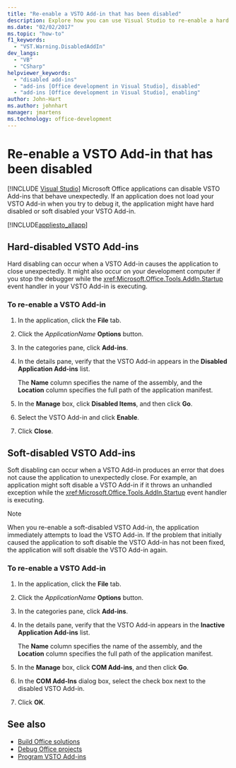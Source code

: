 ```yaml
---
title: "Re-enable a VSTO Add-in that has been disabled"
description: Explore how you can use Visual Studio to re-enable a hard or soft-disabled VSTO add-in in a Microsoft Office application.
ms.date: "02/02/2017"
ms.topic: "how-to"
f1_keywords:
  - "VST.Warning.DisabledAddIn"
dev_langs:
  - "VB"
  - "CSharp"
helpviewer_keywords:
  - "disabled add-ins"
  - "add-ins [Office development in Visual Studio], disabled"
  - "add-ins [Office development in Visual Studio], enabling"
author: John-Hart
ms.author: johnhart
manager: jmartens
ms.technology: office-development
---
```

# Re-enable a VSTO Add-in that has been disabled

 [!INCLUDE [Visual Studio](~/includes/applies-to-version/vs-windows-only.md)]
  Microsoft Office applications can disable VSTO Add-ins that behave unexpectedly. If an application does not load your VSTO Add-in when you try to debug it, the application might have hard disabled or soft disabled your VSTO Add-in.

 [!INCLUDE[appliesto_allapp](../vsto/includes/appliesto-allapp-md.md)]

## Hard-disabled VSTO Add-ins
 Hard disabling can occur when a VSTO Add-in causes the application to close unexpectedly. It might also occur on your development computer if you stop the debugger while the <xref:Microsoft.Office.Tools.AddIn.Startup> event handler in your VSTO Add-in is executing.

### To re-enable a VSTO Add-in

1. In the application, click the **File** tab.

2. Click the *ApplicationName* **Options** button.

3. In the categories pane, click **Add-ins**.

4. In the details pane, verify that the VSTO Add-in appears in the **Disabled Application Add-ins** list.

     The **Name** column specifies the name of the assembly, and the **Location** column specifies the full path of the application manifest.

5. In the **Manage** box, click **Disabled Items**, and then click **Go**.

6. Select the VSTO Add-in and click **Enable**.

7. Click **Close**.

## Soft-disabled VSTO Add-ins
 Soft disabling can occur when a VSTO Add-in produces an error that does not cause the application to unexpectedly close. For example, an application might soft disable a VSTO Add-in if it throws an unhandled exception while the <xref:Microsoft.Office.Tools.AddIn.Startup> event handler is executing.

> [!NOTE]
> When you re-enable a soft-disabled VSTO Add-in, the application immediately attempts to load the VSTO Add-in. If the problem that initially caused the application to soft disable the VSTO Add-in has not been fixed, the application will soft disable the VSTO Add-in again.

### To re-enable a VSTO Add-in

1. In the application, click the **File** tab.

2. Click the *ApplicationName* **Options** button.

3. In the categories pane, click **Add-ins**.

4. In the details pane, verify that the VSTO Add-in appears in the **Inactive Application Add-ins** list.

     The **Name** column specifies the name of the assembly, and the **Location** column specifies the full path of the application manifest.

5. In the **Manage** box, click **COM Add-ins**, and then click **Go**.

6. In the **COM Add-Ins** dialog box, select the check box next to the disabled VSTO Add-in.

7. Click **OK**.

## See also
- [Build Office solutions](../vsto/building-office-solutions.md)
- [Debug Office projects](../vsto/debugging-office-projects.md)
- [Program VSTO Add-ins](../vsto/programming-vsto-add-ins.md)
